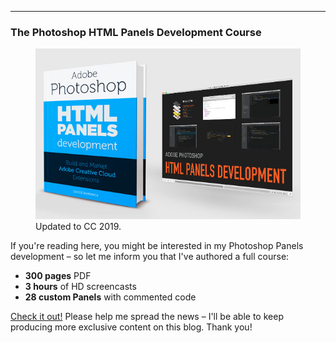 * * *

### The Photoshop HTML Panels Development Course

<figure class="alignleft">
  <a href="https://htmlpanelsbook.com" target="_blank">
	<img src="/wp-content/uploads/2016/03/BookVideo.jpg" alt="Photoshop HTML Panels Development course"/></a>
	<figcaption>Updated to CC 2019.</figcaption>
</figure>

If you're reading here, you might be interested in my Photoshop Panels development – so let me inform you that I've authored a full course:

*   **300 pages** PDF
*   **3 hours** of HD screencasts
*   **28 custom Panels** with commented code

[Check it out!](http://htmlpanelsbook.com) Please help me spread the news – I'll be able to keep producing more exclusive content on this blog. Thank you!
